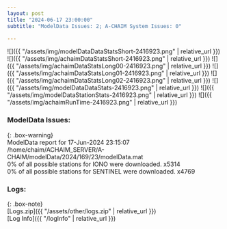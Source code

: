 ```yaml
---
layout: post
title: "2024-06-17 23:00:00"
subtitle: "ModelData Issues: 2; A-CHAIM System Issues: 0"

---
```


![]({{ "/assets/img/modelDataDataStatsShort-2416923.png" | relative_url }})
![]({{ "/assets/img/achaimDataStatsShort-2416923.png" | relative_url }})
![]({{ "/assets/img/achaimDataStatsLong00-2416923.png" | relative_url }})
![]({{ "/assets/img/achaimDataStatsLong01-2416923.png" | relative_url }})
![]({{ "/assets/img/achaimDataStatsLong02-2416923.png" | relative_url }})
![]({{ "/assets/img/modelDataDataStats-2416923.png" | relative_url }})
![]({{ "/assets/img/modelDataStationStats-2416923.png" | relative_url }})
![]({{ "/assets/img/achaimRunTime-2416923.png" | relative_url }})


### ModelData Issues:  
  
{: .box-warning}  
 ModelData report for 17-Jun-2024 23:15:07   
 /home/chaim/ACHAIM_SERVER/A-CHAIM/modelData/2024/169/23/modelData.mat   
 0% of all possible stations for IONO were downloaded. x5314   
 0% of all possible stations for SENTINEL were downloaded. x4769   
  


### Logs:  
  
{: .box-note}  
[Logs.zip]({{ "/assets/other/logs.zip" | relative_url }})  
[Log Info]({{ "/logInfo" | relative_url }})  

